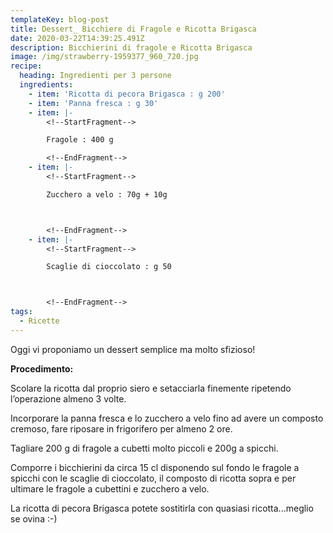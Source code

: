 ```yaml
---
templateKey: blog-post
title: Dessert_ Bicchiere di Fragole e Ricotta Brigasca
date: 2020-03-22T14:39:25.491Z
description: Bicchierini di fragole e Ricotta Brigasca
image: /img/strawberry-1959377_960_720.jpg
recipe:
  heading: Ingredienti per 3 persone
  ingredients:
    - item: 'Ricotta di pecora Brigasca : g 200'
    - item: 'Panna fresca : g 30'
    - item: |-
        <!--StartFragment-->

        Fragole : 400 g

        <!--EndFragment-->
    - item: |-
        <!--StartFragment-->

        Zucchero a velo : 70g + 10g



        <!--EndFragment-->
    - item: |-
        <!--StartFragment-->

        Scaglie di cioccolato : g 50



        <!--EndFragment-->
tags:
  - Ricette
---
```

Oggi vi proponiamo un dessert semplice ma molto sfizioso!



**Procedimento:**

Scolare la ricotta dal proprio siero e setacciarla finemente ripetendo l’operazione almeno 3 volte.

Incorporare la panna fresca e lo zucchero a velo fino ad avere un composto cremoso, fare riposare in frigorifero per almeno 2 ore.

Tagliare 200 g di fragole a cubetti molto piccoli e 200g a spicchi.

Comporre i bicchierini da circa 15 cl disponendo sul fondo le fragole a spicchi con le scaglie di cioccolato, il composto di ricotta sopra e per ultimare le fragole a cubettini e zucchero a velo.



La ricotta di pecora Brigasca  potete sostitirla con quasiasi ricotta...meglio se ovina :-)